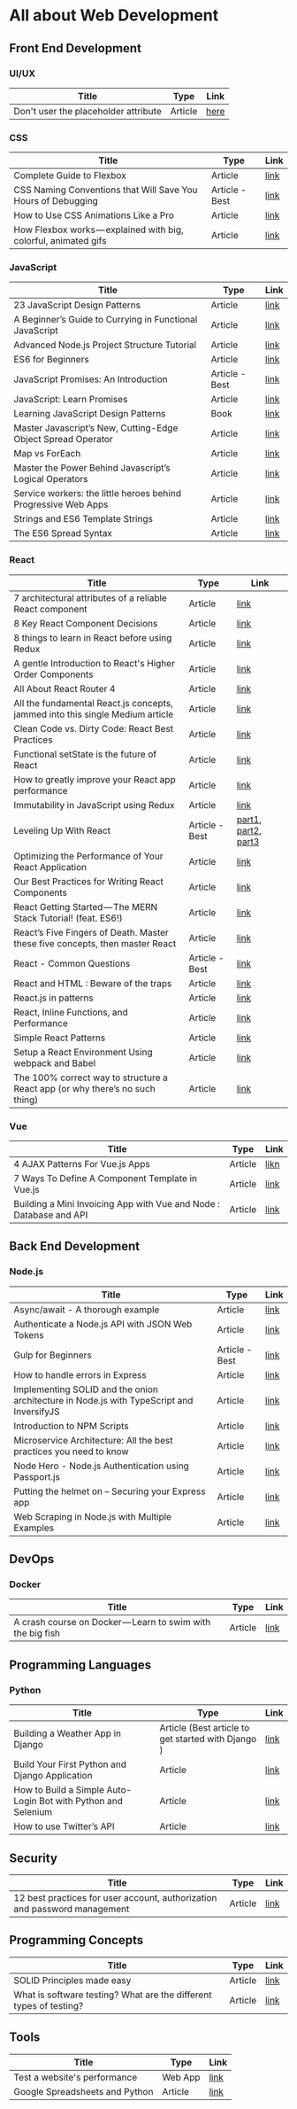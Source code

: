 # All about Web Development

## Front End Development

### UI/UX

| Title | Type | Link |
| --- | --- | --- |
| Don't user the placeholder attribute | Article | [here](https://www.smashingmagazine.com/2018/06/placeholder-attribute/)|

### CSS

| Title | Type | Link |
| --- | --- | --- |
| Complete Guide to Flexbox | Article | [link](https://css-tricks.com/snippets/css/a-guide-to-flexbox) |
| CSS Naming Conventions that Will Save You Hours of Debugging | Article - Best | [link](https://medium.freecodecamp.org/css-naming-conventions-that-will-save-you-hours-of-debugging-35cea737d849) |
| How to Use CSS Animations Like a Pro | Article | [link](https://stories.jotform.com/how-to-use-css-animations-like-a-pro-dfacc1e97338) |
| How Flexbox works — explained with big, colorful, animated gifs | Article | [link](https://medium.freecodecamp.org/an-animated-guide-to-flexbox-d280cf6afc35) |

### JavaScript

| Title | Type | Link |
| --- | --- | --- |
| 23 JavaScript Design Patterns | Article | [link](https://boostlog.io/@sonuton/23-javascript-design-patterns-5adb006847018500491f3f7f) |
| A Beginner’s Guide to Currying in Functional JavaScript | Article | [link](https://www.sitepoint.com/currying-in-functional-javascript/) |
| Advanced Node.js Project Structure Tutorial | Article | [link](https://blog.codeship.com/advanced-node-js-project-structure-tutorial/) |
| ES6 for Beginners | Article | [link](https://codeburst.io/es6-tutorial-for-beginners-5f3c4e7960be) |
| JavaScript Promises: An Introduction | Article - Best | [link](https://developers.google.com/web/fundamentals/primers/promises) |
| JavaScript: Learn Promises | Article | [link](https://codeburst.io/javascript-learn-promises-f1eaa00c5461) |
| Learning JavaScript Design Patterns | Book | [link](https://addyosmani.com/resources/essentialjsdesignpatterns/book/) |
| Master Javascript’s New, Cutting-Edge Object Spread Operator | Article | [link](https://codeburst.io/master-javascripts-object-spread-operator-3803430e99aa) |
| Map vs ForEach | Article | [link](https://codeburst.io/javascript-map-vs-foreach-f38111822c0f) |
| Master the Power Behind Javascript’s Logical Operators | Article | [link](https://codeburst.io/master-javascripts-object-spread-operator-3803430e99aa) |
| Service workers: the little heroes behind Progressive Web Apps | Article | [link](https://medium.freecodecamp.org/service-workers-the-little-heroes-behind-progressive-web-apps-431cc22d0f16) |
| Strings and ES6 Template Strings| Article | [link](https://codeburst.io/part-4-strings-and-es6-template-strings-2872d7f7ea8e) |
| The ES6 Spread Syntax | Article | [link](https://codeburst.io/javascript-es6-the-spread-syntax-f5c35525f754) |

### React

| Title | Type | Link |
| --- | --- | --- |
| 7 architectural attributes of a reliable React component | Article| [link](https://dmitripavlutin.com/7-architectural-attributes-of-a-reliable-react-component) |
| 8 Key React Component Decisions | Article | [link](https://medium.freecodecamp.org/8-key-react-component-decisions-cc965db11594) |
| 8 things to learn in React before using Redux | Article | [link](https://www.robinwieruch.de/learn-react-before-using-redux/) |
| A gentle Introduction to React's Higher Order Components | Article | [link](https://www.robinwieruch.de/gentle-introduction-higher-order-components) |
| All About React Router 4 | Article | [link](https://css-tricks.com/react-router-4/) |
| All the fundamental React.js concepts, jammed into this single Medium article | Article | [link](https://medium.freecodecamp.org/all-the-fundamental-react-js-concepts-jammed-into-this-single-medium-article-c83f9b53eac2) |
| Clean Code vs. Dirty Code: React Best Practices | Article | [link](http://americanexpress.io/clean-code-dirty-code) |
| Functional setState is the future of React | Article | [link](https://medium.freecodecamp.org/functional-setstate-is-the-future-of-react-374f30401b6b) |
| How to greatly improve your React app performance | Article | [link](https://medium.com/myheritage-engineering/how-to-greatly-improve-your-react-app-performance-e70f7cbbb5f6) |
| Immutability in JavaScript using Redux | Article | [link](https://www.toptal.com/javascript/immutability-in-javascript-using-redux) |
| Leveling Up With React | Article - Best | [part1](https://css-tricks.com/learning-react-router), [part2](https://css-tricks.com/learning-react-container-components), [part3](https://css-tricks.com/learning-react-redux/) |
| Optimizing the Performance of Your React Application | Article | [link](https://auth0.com/blog/optimizing-react) |
|  Our Best Practices for Writing React Components | Article | [link](https://engineering.musefind.com/our-best-practices-for-writing-react-components-dec3eb5c3fc8) |
| React Getting Started — The MERN Stack Tutorial! (feat. ES6!) | Article | [link](https://medium.com/@bryantheastronaut/react-getting-started-the-mern-stack-tutorial-feat-es6-de1a2886be50) |
| React’s Five Fingers of Death. Master these five concepts, then master React | Article | [link](https://medium.freecodecamp.org/the-5-things-you-need-to-know-to-understand-react-a1dbd5d114a3)|
| React - Common Questions | Article - Best | [link](https://academind.com/learn/react/react-q-a/) |
| React and HTML : Beware of the traps | Article| [link](http://blog.theodo.fr/2018/01/react-html-beware-traps) |
| React.js in patterns | Article | [link](http://krasimirtsonev.com/blog/article/react-js-in-design-patterns) |
| React, Inline Functions, and Performance | Article | [link](https://cdb.reacttraining.com/react-inline-functions-and-performance-bdff784f5578) |
| Simple React Patterns | Article | [link](http://lucasmreis.github.io/blog/simple-react-patterns) |
| Setup a React Environment Using webpack and Babel | Article | [link](https://scotch.io/tutorials/setup-a-react-environment-using-webpack-and-babel) |
| The 100% correct way to structure a React app (or why there’s no such thing) | Article | [link](https://hackernoon.com/the-100-correct-way-to-structure-a-react-app-or-why-theres-no-such-thing-3ede534ef1ed) |

### Vue

| Title | Type | Link |
| --- | --- | --- |
| 4 AJAX Patterns For Vue.js Apps | Article | [likn](https://vuejsdevelopers.com/2017/08/28/vue-js-ajax-recipes/) |
| 7 Ways To Define A Component Template in Vue.js | Article | [link](https://vuejsdevelopers.com/2017/03/24/vue-js-component-templates/) |
| Building a Mini Invoicing App with Vue and Node : Database and API | Article | [link](https://scotch.io/tutorials/building-a-mini-invoicing-app-with-vue-and-node-database-and-api) |

## Back End Development

### Node.js

| Title | Type | Link |
| --- | --- | --- |
| Async/await - A thorough example | Article | [link](https://kostasbariotis.com/async-await-a-thorough-example) |
| Authenticate a Node.js API with JSON Web Tokens | Article | [link](https://scotch.io/tutorials/authenticate-a-node-js-api-with-json-web-tokens) |
| Gulp for Beginners | Article - Best | [link](https://css-tricks.com/gulp-for-beginners/) |
| How to handle errors in Express | Article | [link](https://nemethgergely.com/error-handling-express-async-await/index.html) |
| Implementing SOLID and the onion architecture in Node.js with TypeScript and InversifyJS | Article | [link](https://dev.to/remojansen/implementing-the-onion-architecture-in-nodejs-with-typescript-and-inversifyjs-10ad) |
| Introduction to NPM Scripts | Article | [link](https://medium.freecodecamp.org/introduction-to-npm-scripts-1dbb2ae01633) |
| Microservice Architecture: All the best practices you need to know | Article | [link](http://codingsans.com/blog/microservice-architecture-best-practices)|
| Node Hero - Node.js Authentication using Passport.js | Article | [link](https://blog.risingstack.com/node-hero-node-js-authentication-passport-js/) |
| Putting the helmet on – Securing your Express app | Article | [link](https://www.twilio.com/blog/2017/11/securing-your-express-app.html) |
| Web Scraping in Node.js with Multiple Examples | Article | [link](https://hackprogramming.com/web-scraping-in-node-js-with-multiple-examples) |

## DevOps

### Docker

| Title | Type | Link |
| --- | --- | --- |
| A crash course on Docker — Learn to swim with the big fish | Article | [link](https://blog.sourcerer.io/a-crash-course-on-docker-learn-to-swim-with-the-big-fish-6ff25e8958b0?source=bookmarks---------8----------------&gi=d12325e6e852) |

## Programming Languages

### Python

| Title | Type | Link |
| --- | --- | --- |
| Building a Weather App in Django | Article (Best article to get started with Django )| [link](https://scotch.io/tutorials/building-a-weather-app-in-django) |
| Build Your First Python and Django Application | Article | [link](https://scotch.io/tutorials/build-your-first-python-and-django-application) |
| How to Build a Simple Auto-Login Bot with Python and Selenium | Article | [link](https://www.hongkiat.com/blog/automate-create-login-bot-python-selenium) |
| How to use Twitter’s API | Article | [link](https://towardsdatascience.com/how-to-use-twitters-api-c3e25c2ad8fe) |


## Security

| Title | Type | Link |
| --- | --- | --- |
| 12 best practices for user account, authorization and password management | Article | [link](https://cloudplatform.googleblog.com/2018/01/12-best-practices-for-user-account.html) |

## Programming Concepts

| Title | Type | Link |
| --- | --- | --- |
| SOLID Principles made easy | Article | [link](https://hackernoon.com/solid-principles-made-easy-67b1246bcdf) |
| What is software testing? What are the different types of testing? | Article | [link](https://www.codeproject.com/Tips/351122/What-is-software-testing-What-are-the-different-ty) |

## Tools

| Title | Type | Link |
| --- | --- | --- |
| Test a website's performance | Web App | [link](https://www.webpagetest.org) |
| Google Spreadsheets and Python | Article | [link](https://www.twilio.com/blog/2017/02/an-easy-way-to-read-and-write-to-a-google-spreadsheet-in-python.html) |
